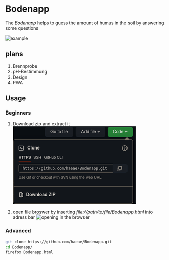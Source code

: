 # Bodenapp
The *Bodenapp* helps to guess the amount of humus in the soil by answering some questions

![example](example.jpg)

## plans

1. Brennprobe
2. pH-Bestimmung
3. Design
4. PWA

## Usage
### Beginners

1. Download zip and extract it
![zip download](download.png)

2. open file broswer by inserting *file://path/to/file/Bodenapp.html* into adress bar
![opening in the browser](browser.jpg)

### Advanced

```bash
git clone https://github.com/haeae/Bodenapp.git
cd Bodenapp/
firefox Bodenapp.html
```
